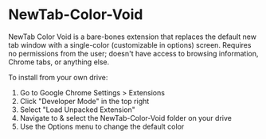 # NewTab-Color-Void
NewTab Color Void is a bare-bones extension that replaces the default new tab window with a single-color (customizable in options) screen. Requires no permissions from the user; doesn't have access to browsing information, Chrome tabs, or anything else. 

To install from your own drive:  
1. Go to Google Chrome Settings > Extensions  
2. Click "Developer Mode" in the top right  
3. Select "Load Unpacked Extension"  
4. Navigate to & select the NewTab-Color-Void folder on your drive  
5. Use the Options menu to change the default color
